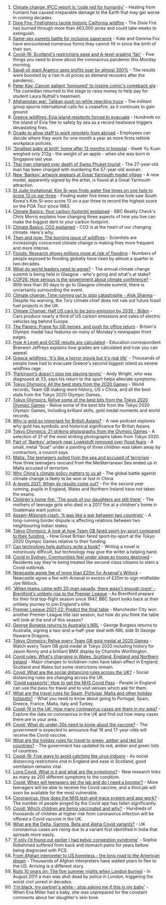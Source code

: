 1. [Climate change: IPCC report is 'code red for humanity'](https://www.bbc.co.uk/news/science-environment-58130705) - Heating from humans has caused irreparable damage to the Earth that may get worse in coming decades.
2. [Dixie Fire: Firefighters tackle historic California wildfire](https://www.bbc.co.uk/news/world-us-canada-58141340) - The Dixie Fire has burned through more than 463,000 acres and could take weeks to extinguish.
3. [Same-sex parents battle for inclusive paperwork](https://www.bbc.co.uk/news/uk-england-devon-58071558) - Kate and Gemma Fox have encountered numerous forms they cannot fill in since the birth of their son.
4. [Covid-19: Scotland's restrictions ease and A-level grading 'fair'](https://www.bbc.co.uk/news/uk-58140012) - Five things you need to know about the coronavirus pandemic this Monday morning.
5. [Saudi oil giant Aramco sees profits soar by almost 300%](https://www.bbc.co.uk/news/business-58141607) - The results were boosted by a rise in oil prices as demand recovers after the pandemic.
6. [Peter Kay: Cancer patient 'honoured' to inspire comic's comeback gig](https://www.bbc.co.uk/news/uk-england-lancashire-58143012) - The comedian returned to the stage to raise money to help pay for student Laura Nuttall's treatment.
7. [Afghanistan war: Taliban push on while rejecting truce](https://www.bbc.co.uk/news/world-asia-58142983) - The militant group spurns international calls for a ceasefire, as it continues to gain ground.
8. [Greece wildfires: Evia island residents forced to evacuate](https://www.bbc.co.uk/news/world-europe-58141336) - Hundreds on the island of Evia flee to safety by sea as a record heatwave triggers devastating fires.
9. [Ocado to allow staff to work remotely from abroad](https://www.bbc.co.uk/news/business-58143560) - Employees can decide where they work for one month a year as more firms rethink workplace policies.
10. ['Smallest baby at birth' home after 13 months in hospital](https://www.bbc.co.uk/news/world-asia-58141756) - Kwek Yu Xuan weighed only 212g - the weight of an apple - when she was born in Singapore last year.
11. [Thai man charged over death of Swiss Phuket tourist](https://www.bbc.co.uk/news/world-asia-58141926) - The 27-year-old man has been charged with murdering the 57-year-old woman.
12. [New 'Banksy' artwork appears at Great Yarmouth model village](https://www.bbc.co.uk/news/uk-england-norfolk-58143164) - A new model, apparently signed by the artist, is found at a Great Yarmouth attraction.
13. [St Jude Invitational: Kim Si-woo finds water five times on one hole to score 13 on par three](https://www.bbc.co.uk/sport/golf/58140968) - Finding water five times on one hole saw South Korea's Kim Si-woo score 13 on a par three to record the highest score on the PGA Tour since 1983.
14. [Climate Basics: Your carbon footprint explained](https://www.bbc.co.uk/news/science-environment-56822950) - BBC Reality Check's Chris Morris explains how changing three aspects of how you live can make the biggest dent to your carbon footprint.
15. [Climate Basics: CO2 explained](https://www.bbc.co.uk/news/science-environment-52926683) - CO2 is at the heart of our changing climate. Here's why.
16. [Then and now: The burning issue of wildfires](https://www.bbc.co.uk/news/science-environment-57946155) - Scientists are increasingly concerned climate change is making fires more frequent and more intense.
17. [Floods: Research shows millions more at risk of flooding](https://www.bbc.co.uk/news/science-environment-58087479) - Numbers of people exposed to flooding globally have risen by almost a quarter in two decades.
18. [What do world leaders need to agree?](https://www.bbc.co.uk/news/science-environment-56901261) - The annual climate change summit is being held in Glasgow - who's going and what's at stake?
19. [COP26: How serious is the government about climate conference?](https://www.bbc.co.uk/news/uk-politics-58107010) - With less than 90 days to go to Glasgow climate summit, there is uncertainty surrounding the event.
20. [Climate change: Time running out to stop catastrophe - Alok Sharma](https://www.bbc.co.uk/news/uk-58132939) - Despite his warning, the Tory climate chief does not rule out future fossil fuel projects in the UK.
21. [Climate Change: Half US cars to be zero-emission by 2030 - Biden](https://www.bbc.co.uk/news/world-us-canada-58101907) - Cars produce nearly a third of US carbon emissions and sales of electric vehicles lag behind Europe.
22. [The Papers: Praise for GB heroes, and push for office return](https://www.bbc.co.uk/news/blogs-the-papers-58141116) - Britain's Olympic medal haul features on many of Monday's newspaper front pages.
23. [How A Level and GCSE results are calculated](https://www.bbc.co.uk/news/education-58120399) - Education correspondent Branwen Jeffreys explains how grades are calculated and how you can appeal.
24. [Greece wildfires: 'It's like a horror movie but it's real life'](https://www.bbc.co.uk/news/world-europe-58141236) - Thousands of people have had to evacuate Greece's second biggest island as severe wildfires rage.
25. [‘Parkinson’s doesn't stop me playing tennis’](https://www.bbc.co.uk/news/uk-england-nottinghamshire-58091757) - Andy Wright, who was diagnosed at 33, says his return to the sport helps alleviate symptoms.
26. [Tokyo Olympics: All the best stats from the 2020 Games](https://www.bbc.co.uk/sport/olympics/58109921) - World records, Team GB making more history, US v China, and all the best stats from the Tokyo 2020 Olympic Games.
27. [Tokyo Olympics: Relive some of the best bits from the Tokyo 2020 Olympic Games](https://www.bbc.co.uk/sport/av/olympics/58134705) - Relive some of the best bits from the Tokyo 2020 Olympic Games, including brilliant skills, gold medal moments and world records.
28. [Why is gold so important for British Asians?](https://www.bbc.co.uk/news/uk-58104186) - A new podcast explores why gold has symbolic and historical significance for British Asians.
29. [Tokyo Olympics: 21 striking photographs from the Olympic Games](https://www.bbc.co.uk/sport/olympics/58088628) - A selection of 21 of the most striking photographs taken from Tokyo 2020.
30. [Part of 'Banksy' artwork near Lowestoft removed over flood fears](https://www.bbc.co.uk/news/uk-england-suffolk-58136413) - A small, metal "boat" under a painting of three children was taken away by contractors, a council says.
31. [Malta: The teenagers pulled from the sea and accused of terrorism](https://www.bbc.co.uk/news/world-57988934) - How three teenagers rescued from the Mediterranean Sea ended up in Malta accused of terrorism.
32. [Why China's climate policy matters to us all](https://www.bbc.co.uk/news/world-asia-china-57483492) - The global battle against climate change is likely to be won or lost in China.
33. [A-levels 2021: When do results come out?](https://www.bbc.co.uk/news/education-58026976) - For the second year running, pupils in England, Wales and Northern Ireland have not taken the exams.
34. [Children's home fire: 'The souls of our daughters are still there'](https://www.bbc.co.uk/news/world-latin-america-58076664) - The mothers of teenage girls who died in a 2017 fire at a children's home in Guatemala want justice.
35. [Assam-Mizoram clash: 'It was like a war between two countries'](https://www.bbc.co.uk/news/world-asia-india-58066768) - A long-running border dispute is affecting relations between two neighbouring Indian states.
36. [Tokyo Olympics: A look at how Team GB fared sport-by-sport compared to their funding.](https://www.bbc.co.uk/sport/olympics/58112331) - How Great Britain fared sport-by-sport at the Tokyo 2020 Olympic Games relative to their funding.
37. [Can technology help authors write a book?](https://www.bbc.co.uk/news/business-58098481) - Writing a novel is notoriously difficult, but technology may give the writer a helping hand.
38. [Covid in Sydney: Communities feel under siege as troops deployed](https://www.bbc.co.uk/news/world-australia-58066389) - Residents say they're being treated like second-class citizens to stem a Covid outbreak.
39. [Newcastle agree fee of more than £20m for Arsenal's Willock](https://www.bbc.co.uk/sport/football/58141002) - Newcastle agree a fee with Arsenal in excess of £20m to sign midfielder Joe Willock.
40. ['When teams came with 20-man squads, there wasn't enough room' - Brentford's unlikely rise to the Premier League](https://www.bbc.co.uk/sport/football/58137450) - As Brentford prepare for their first top-flight season since 1947, BBC Sport looks back at their unlikely journey to join England's elite.
41. [Premier League 2021-22: Predict the final table](https://www.bbc.co.uk/sport/football/58032693) - Manchester City won another Premier League title last season, but how do you think the table will look at the end of this season?
42. [George Burgess returns to Australia's NRL](https://www.bbc.co.uk/sport/rugby-league/58144519) - George Burgess returns to Australia, signing a two-and-a-half-year deal with NRL side St George Illawarra Dragons.
43. [Tokyo Olympics: Relive every Team GB gold medal at 2020 Games](https://www.bbc.co.uk/sport/av/olympics/58139064) - Watch every Team GB gold medal at Tokyo 2020 including history for Jason Kenny and a brilliant BMX display by Charlotte Worthington.
44. [Covid rules: What's changing in Wales, Scotland, England and Northern Ireland](https://www.bbc.co.uk/news/explainers-52530518) - Major changes to lockdown rules have taken effect in England, Scotland and Wales but some restrictions remain.
45. [Covid: What are the social distancing rules across the UK?](https://www.bbc.co.uk/news/uk-51506729) - Social distancing rules are changing across the UK.
46. [‘Covid passports’: How to get the NHS Covid Pass](https://www.bbc.co.uk/news/explainers-55718553) - People in England can use the pass for travel and to visit venues which ask for them.
47. [What are the travel rules for Spain, Portugal, Malta and other holiday hotspots?](https://www.bbc.co.uk/news/explainers-56997931) - What you need to know about going to Portugal, Spain, Greece, France, Malta, Italy and Turkey.
48. [Covid-19 in the UK: How many coronavirus cases are there in my area?](https://www.bbc.co.uk/news/uk-51768274) - Explore the data on coronavirus in the UK and find out how many cases there are in your area.
49. [Covid: What do under-30s need to know about the vaccine?](https://www.bbc.co.uk/news/health-57273875) - The government is expected to announce that 16 and 17-year-olds will receive the Covid vaccine.
50. [What are the holiday rules for travel to green, amber and red list countries?](https://www.bbc.co.uk/news/explainers-52544307) - The government has updated its red, amber and green lists of countries.
51. [Covid-19: Five ways to avoid catching the virus indoors](https://www.bbc.co.uk/news/explainers-53917432) - As social distancing restrictions end in England and ease in Scotland, good ventilation remains vital.
52. [Long Covid: What is it and what are the symptoms?](https://www.bbc.co.uk/news/health-57833394) - New research links as many as 200 different symptoms to the condition.
53. [Covid: When will teenagers get the jab and do I need a booster?](https://www.bbc.co.uk/news/health-55045639) - More teenagers will be able to receive the Covid vaccine, and a third jab will soon be available for the most vulnerable.
54. [Coronavirus: How does the NHS test-and-trace system and app work?](https://www.bbc.co.uk/news/explainers-52442754) - The number of people pinged by the Covid app has fallen significantly.
55. [Covid: Which children are being vaccinated and why?](https://www.bbc.co.uk/news/health-57888429) - Hundreds of thousands of children at higher risk from coronavirus infection will be offered a Covid vaccine in the UK.
56. [What are the Delta, Gamma, Beta and Alpha Covid variants?](https://www.bbc.co.uk/news/health-55659820) - UK coronavirus cases are rising due to a variant first identified in India that spreads more easily.
57. [‘If only I’d found out earlier I had pelvic congestion syndrome’](https://www.bbc.co.uk/news/stories-58030699) - Sophie Robehmed suffered from back and stomach pains for years before being diagnosed with PCS.
58. [From Afghan interpreter to US homeless - the long road to the American dream](https://www.bbc.co.uk/news/world-us-canada-58020494) - Thousands of Afghan interpreters have waited years to flee to the US. Arriving is a different story.
59. [Riots 10 years on: The five summer nights when London burned](https://www.bbc.co.uk/news/uk-england-london-58058031) - In August 2011 a man was shot dead by police in London, triggering the worst civil unrest in decades.
60. [‘I'm black, my partner's white - stop asking me if this is my baby’](https://www.bbc.co.uk/news/stories-57897237) - When Ena Miller had a baby, she was unprepared for the constant comments about her daughter's skin tone.
